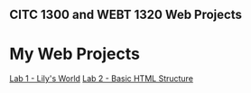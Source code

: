 ## CITC 1300 and WEBT 1320 Web Projects
<h1>My Web Projects</h1>

<a href="Lab%201/index.html">Lab 1 - Lily's World</a>
<a href="Lab%202/index.html">Lab 2 - Basic HTML Structure</a>